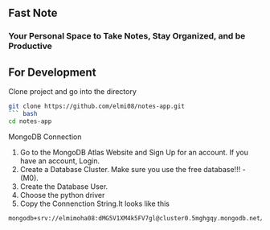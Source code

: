 ## Fast Note ##

### Your Personal Space to Take Notes, Stay Organized, and be Productive ###

## For Development ##

Clone project and go into the directory
``` bash
git clone https://github.com/elmi08/notes-app.git
``` bash
cd notes-app
```
MongoDB Connection
1. Go to the MongoDB Atlas Website and Sign Up for an account. If you have an account, Login.
2. Create a Database Cluster. Make sure you use the free database!!! - (M0).
3. Create the Database User.
4. Choose the python driver
5. Copy the Connenction String.It looks like this
```bash
mongodb+srv://elmimoha08:dMG5V1XM4k5FV7gl@cluster0.5mghgqy.mongodb.net/?retryWrites=true&w=majority&appName=Cluster0
``` 
